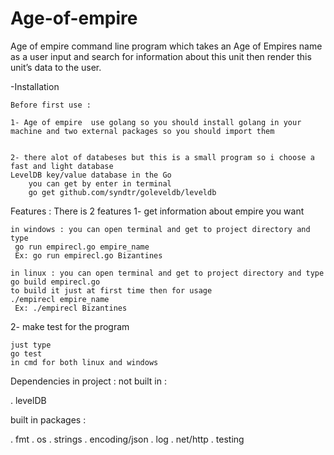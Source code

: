 # Age-of-empire
Age of empire command line program which takes an Age of Empires name as a user input 
and search for information about this unit then render this unit’s data to the user.

-Installation

	Before first use :

	1- Age of empire  use golang so you should install golang in your machine and two external packages so you should import them 
	

	2- there alot of databeses but this is a small program so i choose a fast and light database  
    LevelDB key/value database in the Go 
		you can get by enter in terminal 
		go get github.com/syndtr/goleveldb/leveldb

Features :
There is 2 features 
1- get information about empire you want

	in windows : you can open terminal and get to project directory and type 
	 go run empirecl.go empire_name 
     Ex: go run empirecl.go Bizantines
	
	in linux : you can open terminal and get to project directory and type 
	go build empirecl.go 
	to build it just at first time then for usage
	./empirecl empire_name 
     Ex: ./empirecl Bizantines

	
2- make test for the program

    just type 
    go test 
    in cmd for both linux and windows
    
Dependencies in project :
  not built in :
  
   . levelDB
   
  built in packages :
  
 
. fmt
. os
. strings
. encoding/json
. log
. net/http
. testing
